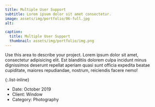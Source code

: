 ```yaml
---
title: Multiple User Support
subtitle: Lorem ipsum dolor sit amet consectetur.
image: assets/img/portfolio/06-full.jpg
alt: 

caption:
  title: Multiple User Support
  thumbnail: assets/img/portfolio/img.png
---
```

Use this area to describe your project. Lorem ipsum dolor sit amet, consectetur adipisicing elit. Est blanditiis dolorem culpa incidunt minus dignissimos deserunt repellat aperiam quasi sunt officia expedita beatae cupiditate, maiores repudiandae, nostrum, reiciendis facere nemo!

{:.list-inline}
- Date: October 2019
- Client: Window
- Category: Photography

